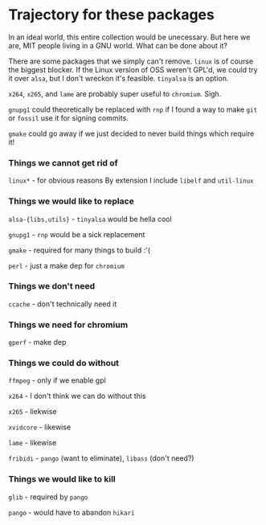 # Trajectory for these packages

In an ideal world, this entire collection would be unecessary. But here we are,
MIT people living in a GNU world. What can be done about it? 

There are some packages that we simply can't remove. `linux` is of course the
biggest blocker. If the Linux version of OSS weren't GPL'd, we could try it over
`alsa`, but I don't wreckon it's feasible. `tinyalsa` is an option.

`x264`, `x265`, and `lame` are probably super useful to `chromium`. Sigh. 

`gnupg1` could theoretically be replaced with `rnp` if I found a way to make
`git` or `fossil` use it for signing commits. 

`gmake` could go away if we just decided to never build things which require
it!


### Things we cannot get rid of

`linux*` - for obvious reasons
    By extension I include `libelf` and `util-linux`


### Things we would like to replace

`alsa-{libs,utils}` - `tinyalsa` would be hella cool

`gnupg1` - `rnp` would be a sick replacement

`gmake` - required for many things to build :'(

`perl` - just a make dep for `chromium`


### Things we don't need

`ccache` - don't technically need it


### Things we need for chromium

`gperf` - make dep


### Things we could do without

`ffmpeg` - only if we enable gpl

`x264` - I don't think we can do without this

`x265` - liekwise

`xvidcore` - likewise

`lame` - likewise

`fribidi` - `pango` (want to eliminate), `libass` (don't need?)


### Things we would like to kill

`glib` - required by `pango`

`pango` - would have to abandon `hikari`
